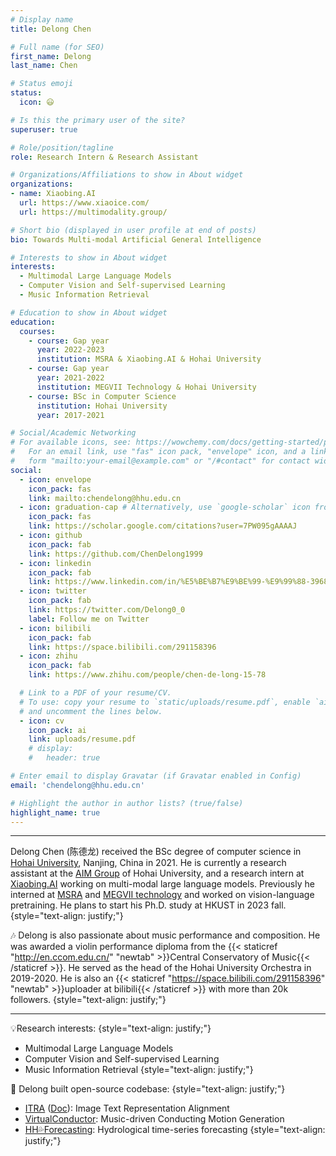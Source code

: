 ```yaml
---
# Display name
title: Delong Chen

# Full name (for SEO)
first_name: Delong
last_name: Chen

# Status emoji
status:
  icon: 😃

# Is this the primary user of the site?
superuser: true

# Role/position/tagline
role: Research Intern & Research Assistant

# Organizations/Affiliations to show in About widget
organizations:
- name: Xiaobing.AI
  url: https://www.xiaoice.com/
  url: https://multimodality.group/

# Short bio (displayed in user profile at end of posts)
bio: Towards Multi-modal Artificial General Intelligence

# Interests to show in About widget
interests:
  - Multimodal Large Language Models
  - Computer Vision and Self-supervised Learning
  - Music Information Retrieval

# Education to show in About widget
education:
  courses:
    - course: Gap year
      year: 2022-2023
      institution: MSRA & Xiaobing.AI & Hohai University
    - course: Gap year
      year: 2021-2022
      institution: MEGVII Technology & Hohai University
    - course: BSc in Computer Science
      institution: Hohai University
      year: 2017-2021

# Social/Academic Networking
# For available icons, see: https://wowchemy.com/docs/getting-started/page-builder/#icons
#   For an email link, use "fas" icon pack, "envelope" icon, and a link in the
#   form "mailto:your-email@example.com" or "/#contact" for contact widget.
social:
  - icon: envelope
    icon_pack: fas
    link: mailto:chendelong@hhu.edu.cn
  - icon: graduation-cap # Alternatively, use `google-scholar` icon from `ai` icon pack
    icon_pack: fas
    link: https://scholar.google.com/citations?user=7PW095gAAAAJ
  - icon: github
    icon_pack: fab
    link: https://github.com/ChenDelong1999
  - icon: linkedin
    icon_pack: fab
    link: https://www.linkedin.com/in/%E5%BE%B7%E9%BE%99-%E9%99%88-39685615b
  - icon: twitter
    icon_pack: fab
    link: https://twitter.com/Delong0_0
    label: Follow me on Twitter
  - icon: bilibili
    icon_pack: fab
    link: https://space.bilibili.com/291158396
  - icon: zhihu
    icon_pack: fab
    link: https://www.zhihu.com/people/chen-de-long-15-78

  # Link to a PDF of your resume/CV.
  # To use: copy your resume to `static/uploads/resume.pdf`, enable `ai` icons in `params.yaml`,
  # and uncomment the lines below.
  - icon: cv
    icon_pack: ai
    link: uploads/resume.pdf
    # display:
    #   header: true

# Enter email to display Gravatar (if Gravatar enabled in Config)
email: 'chendelong@hhu.edu.cn'

# Highlight the author in author lists? (true/false)
highlight_name: true
---
```

---

Delong Chen (陈德龙) received the BSc degree of computer science in [Hohai University](https://en.hhu.edu.cn/), Nanjing, China in 2021. He is currently a research assistant at the [AIM Group](https://multimodality.group/) of Hohai University, and a research intern at [Xiaobing.AI](https://www.xiaoice.com/) working on multi-modal large language models. Previously he interned at [MSRA](https://www.microsoft.com/en-us/research/lab/microsoft-research-asia/) and [MEGVII technology](https://en.megvii.com) and worked on vision-language pretraining. He plans to start his Ph.D. study at HKUST in 2023 fall.
{style="text-align: justify;"}

🎶 Delong is also passionate about music performance and composition. He was awarded a violin performance diploma from the {{< staticref "http://en.ccom.edu.cn/" "newtab" >}}Central Conservatory of Music{{< /staticref >}}. 
He served as the head of the Hohai University Orchestra in 2019-2020. 
He is also an {{< staticref "https://space.bilibili.com/291158396" "newtab" >}}uploader at bilibili{{< /staticref >}} with more than 20k followers.
{style="text-align: justify;"}

---

💡Research interests:
{style="text-align: justify;"}
  - Multimodal Large Language Models
  - Computer Vision and Self-supervised Learning
  - Music Information Retrieval
{style="text-align: justify;"}

🚀 Delong built open-source codebase: 
{style="text-align: justify;"}
- [ITRA](https://github.com/ChenDelong1999/ITRA) ([Doc](https://itra.readthedocs.io)): Image Text Representation Alignment
- [VirtualConductor](https://github.com/ChenDelong1999/VirtualConductor): Music-driven Conducting Motion Generation
- [HH💦Forecasting](https://github.com/ChenDelong1999/HHForecasting): Hydrological time-series forecasting
{style="text-align: justify;"}